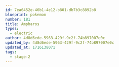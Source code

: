 ```yaml
---
id: 7ea6452e-46b1-4e12-b801-db7b3c8892b8
blueprint: pokemon
number: 181
title: Ampharos
types:
  - electric
author: 4d8d6ede-5963-429f-9c2f-74b897007e0c
updated_by: 4d8d6ede-5963-429f-9c2f-74b897007e0c
updated_at: 1716138071
tags:
  - stage-2
---
```

